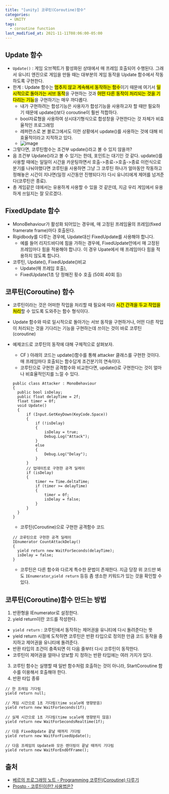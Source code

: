 ```yaml
---
title: "[unity] 코루틴(Coroutine)함수"
categories:
  - UNITY
tags:
  - coroutine function
last_modified_at: 2021-11-11T08:06:00-05:00
---
```

## Update 함수
- `Update()` : 게임 오브젝트가 활성화된 상태에서 매 프레임 호출되어 수행된다. 그래서 유니티 엔진으로 게임을 만들 때는 대부분의 게임 동작을 Update 함수에서 작동하도록 구현한다.
- 한계 : Update 함수는 <mark>멈추지 않고 계속해서 동작하는 함수</mark>이기 때문에 여기서 <mark>일시적으로 돌아가는 서브 동작</mark>을 구현하는 것과 <mark>어떤 다른 동작이 처리되는 것을 기다리는 기능</mark>을 구현하기는 매우 까다롭다.
  - 내가 구현하려는 합성기능은 사용자가 합성기능을 사용하고자 할 때만 필요하기 때문에 update()보다 coroutine이 훨씬 적합하다. 
  - bool자료형을 사용하여 상시대기형식으로 합성창을 구현한다는 것 자체가 비효율적인 프로그래밍
  - 레퍼런스로 본 블로그에서도 이런 상황에서 update()를 사용하는 것에 대해 비효율적이라고 지적하고 있다. 
  - ![image](https://user-images.githubusercontent.com/69496570/141271341-0823d71a-2159-40bd-ac31-00e424831efa.png)
- 그렇다면, 코루틴함수는 조건부 update()라고 볼 수 있지 않을까? 
- 음 조건부 Update()라고 볼 수 있기는 한데, 포인트는 대기인 것 같다. update()를 사용할 때에는 일일이 시간을 카운팅하면서 호출->종료->호출->종료 이런식으로 분기를 나눠야했다면 코루틴을 사용하면 그냥 그 코루틴 하나가 얼마동안 작동하고 정해놓은 시간이 지나면(일정 시간동안 진행되다가) 다시 유니티에게 제어를 넘겨준다(코루틴은 종료).
- 총 게임같은 데에서는 유용하게 사용할 수 있을 것 같은데, 지금 우리 게임에서 유용하게 쓰일지는 잘 모르겠다.

## FixedUpdate 함수
- MonoBehaviour가 활성화 되어있는 경우에, 매 고정된 프레임율의 프레임(fixed framerate frame)마다 호출된다.
- Rigidbody를 다루는 경우에, Update대신 FixedUpdate를 사용해야 합니다. 
  - 예를 들어 리지드바디에 힘을 가하는 경우에, FixedUpdate안에서 매 고정된 프레임마다 힘을 적용해야 합니다. 이 경우 Upate에서 매 프레임마다 힘을 적용하지 않도록 합니다.
- 코루틴, Update(), FixedUpdate()비교
   - Update(매 프레임 호출),
   - FixedUpdate(1초 당 정해진 횟수 호출 (50회 40회 등) 

## 코루틴(Coroutine) 함수
- 코루틴이라는 것은 어떠한 작업을 처리할 때 필요에 따라 <mark>시간 간격을 두고 작업을 처리</mark>할 수 있도록 도와주는 함수 형식이다.
- Update 함수와 따로 일시적으로 돌아가는 서브 동작을 구현하거나, 어떤 다른 작업이 처리되는 것을 기다리는 기능을 구현하는데 쓰이는 것이 바로 코루틴(coroutine)
- 예제코드로 코루틴의 동작에 대해 구체적으로 살펴보자.
  - CF ) 아래의 코드는 update()함수를 통해 attacker 클래스를 구현한 것이다. 매 프레임마다 호출되는 함수답게 조건분기의 연속이다. 
  - 코루틴으로 구현한 공격함수와 비교한다면, update()로 구현한다는 것이 얼마나 비효율적인지를 느낄 수 있다.
  
  ```
  public class Attacker : MonoBehaviour
  {
    public bool isDelay;
    public float delayTime = 2f;
    float timer = 0f;
    void Update()
    {
        if (Input.GetKeyDown(KeyCode.Space))
        {
            if (!isDelay)
            {
                isDelay = true;
                Debug.Log("Attack");
            }
            else
            {
                Debug.Log("Delay");
            }
        }
        // 업데이트로 구현한 공격 딜레이
        if (isDelay)
        {
            timer += Time.deltaTime;
            if (timer >= delayTime)
            {
                timer = 0f;
                isDelay = false;
            }
        }
    }
  }

  ```
  
  - 코루틴(Coroutine)으로 구현한 공격함수 코드


  ```
  // 코루틴으로 구현한 공격 딜레이
  IEnumerator CountAttackDelay()
  {
    yield return new WaitForSeconds(delayTime);
    isDelay = false;
  }
  ```
  
    - 코루틴은 다른 함수와 다르게 특수한 문법이 존재한다. 지금 당장 위 코드만 봐도 `IEnumerator`,`yield return` 등등 좀 생소한 키워드가 있는 것을 확인할 수 있다.

## 코루틴(Coroutine)함수 만드는 방법
1. 반환형을 IEnumerator로 설정한다.
2. yield return이란 코드를 작성한다.
  - `yield return` : 코루틴에서 동작하는 제어권을 유니티에 다시 돌려준다는 뜻
  - yield return 시점에 도착하면 코루틴은 반환 타입으로 정의한 만큼 코드 동작을 중지하고 제어권을 유니티에 돌려준다.
  - 반환 타입의 조건이 충족되면 이 다음 줄부터 다시 코루틴이 동작한다.
  - 코루틴이 제어권을 얼마나 양보할 지 정하는 반환 타입에는 여러 가지가 있다.


3. 코루틴 함수는 실행할 때 일반 함수처럼 호출하는 것이 아니라, StartCoroutine 함수를 이용해서 호출해야 한다.
4. 반환 타입 종류

```
// 한 프레임 기다림
yield return null;

// 게임 시간으로 1초 기다림(time scale에 영향받음)
yield return new WaitForSeconds(1f);

// 실제 시간으로 1초 기다림(time scale에 영향받지 않음)
yield return new WaitForSecondsRealtime(1f);

// 다음 FixedUpdate 끝날 때까지 기다림
yield return new WaitForFixedUpdate();

// 다음 프레임의 Update와 모든 렌더링이 끝날 때까지 기다림
yield return new WaitForEndOfFrame();
```


## 출처
- [베르의 프로그래밍 노트 - Programming 코루틴(Coroutine) 다루기](https://wergia.tistory.com/219)
- [Prosto - 코루틴이란? 사용법은?](https://prosto.tistory.com/68)


